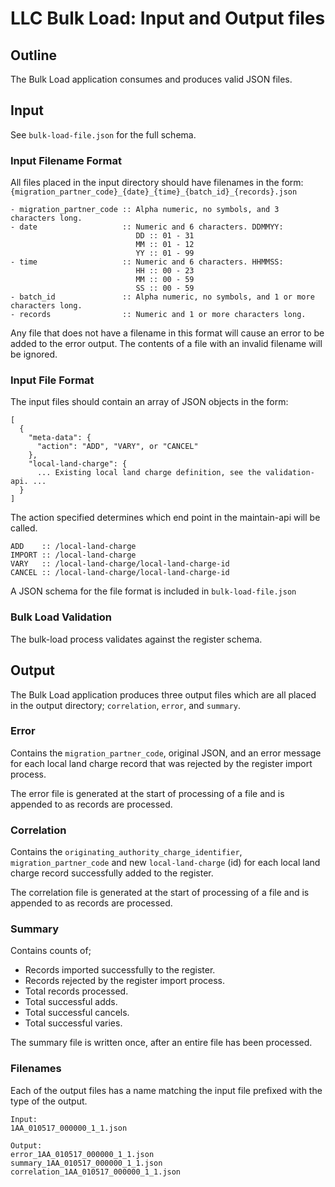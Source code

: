 # LLC Bulk Load: Input and Output files

## Outline

The Bulk Load application consumes and produces valid JSON files.

## Input

See `bulk-load-file.json` for the full schema.

### Input Filename Format
All files placed in the input directory should have filenames in the form:
`{migration_partner_code}_{date}_{time}_{batch_id}_{records}.json`

```
- migration_partner_code :: Alpha numeric, no symbols, and 3 characters long.
- date                   :: Numeric and 6 characters. DDMMYY:
                            DD :: 01 - 31
                            MM :: 01 - 12
                            YY :: 01 - 99
- time                   :: Numeric and 6 characters. HHMMSS:
                            HH :: 00 - 23
                            MM :: 00 - 59
                            SS :: 00 - 59
- batch_id               :: Alpha numeric, no symbols, and 1 or more characters long.
- records                :: Numeric and 1 or more characters long.
```

Any file that does not have a filename in this format will cause an error to be added to the error output.
The contents of a file with an invalid filename will be ignored.

### Input File Format
The input files should contain an array of JSON objects in the form:

```
[
  {
    "meta-data": {
      "action": "ADD", "VARY", or "CANCEL"
    },
    "local-land-charge": {
      ... Existing local land charge definition, see the validation-api. ...
  }
]
```

The action specified determines which end point in the maintain-api will be called.
```
ADD    :: /local-land-charge
IMPORT :: /local-land-charge
VARY   :: /local-land-charge/local-land-charge-id
CANCEL :: /local-land-charge/local-land-charge-id
```

A JSON schema for the file format is included in `bulk-load-file.json`

### Bulk Load Validation
The bulk-load process validates against the register schema.

## Output
The Bulk Load application produces three output files which are all placed in the output directory; `correlation`,
`error`, and `summary`.

### Error
Contains the `migration_partner_code`, original JSON, and an error message for each local land charge record that was
rejected by the register import process.

The error file is generated at the start of processing of a file and is appended to as records are processed.

### Correlation
Contains the `originating_authority_charge_identifier`, `migration_partner_code` and new `local-land-charge` (id) for each local
land charge record successfully added to the register.

The correlation file is generated at the start of processing of a file and is appended to as records are processed.

### Summary
Contains counts of;
- Records imported successfully to the register.
- Records rejected by the register import process.
- Total records processed.
- Total successful adds.
- Total successful cancels.
- Total successful varies.

The summary file is written once, after an entire file has been processed.

### Filenames
Each of the output files has a name matching the input file prefixed with the type of the output.

```
Input:
1AA_010517_000000_1_1.json

Output:
error_1AA_010517_000000_1_1.json
summary_1AA_010517_000000_1_1.json
correlation_1AA_010517_000000_1_1.json
```

